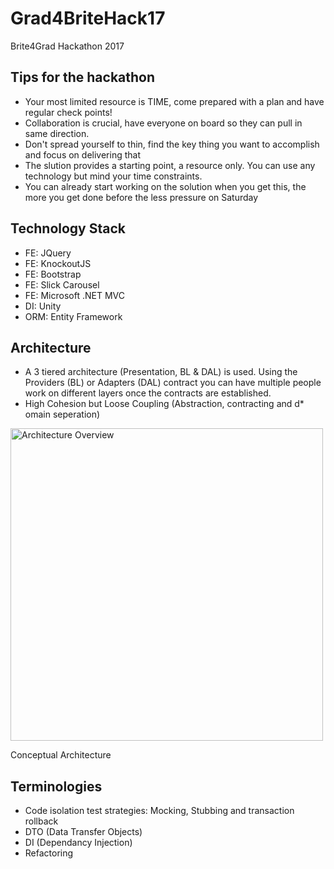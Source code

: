 # Grad4BriteHack17
Brite4Grad Hackathon 2017

## Tips for the hackathon
* Your most limited resource is TIME, come prepared with a plan and have regular check points!
* Collaboration is crucial, have everyone on board so they can pull in same direction.
* Don't spread yourself to thin, find the key thing you want to accomplish and focus on delivering that
* The slution provides a starting point, a resource only. You can use any technology but mind your time constraints.
* You can already start working on the solution when you get this, the more you get done before the less pressure on Saturday

## Technology Stack
* FE: JQuery
* FE: KnockoutJS
* FE: Bootstrap
* FE: Slick Carousel
* FE: Microsoft .NET MVC
* DI: Unity
* ORM: Entity Framework

## Architecture
* A 3 tiered architecture (Presentation, BL & DAL) is used. Using the Providers (BL) or Adapters (DAL) contract you can have multiple people work on different layers once the contracts are established.
* High Cohesion but Loose Coupling (Abstraction, contracting and d* omain seperation)

<img alt="Architecture Overview" src="https://raw.githubusercontent.com/BHD-ConsultingServices/Grad4BriteHack17/master/Web/Content/Images/ConceptualArchitecture.png" width="500">

Conceptual Architecture

## Terminologies
* Code isolation test strategies: Mocking, Stubbing and transaction rollback
* DTO (Data Transfer Objects)
* DI (Dependancy Injection)
* Refactoring






